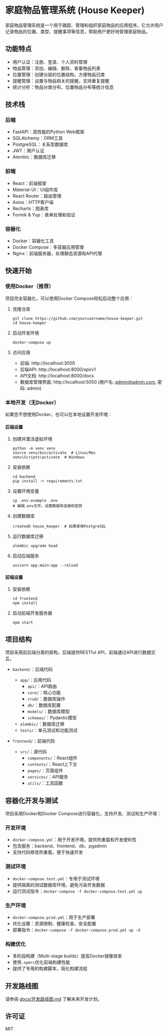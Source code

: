 # 家庭物品管理系统 (House Keeper)

家庭物品管理系统是一个用于跟踪、管理和组织家庭物品的应用程序。它允许用户记录物品的位置、类型、提醒事项等信息，帮助用户更好地管理家庭物品。

## 功能特点

- 用户认证：注册、登录、个人资料管理
- 物品管理：添加、编辑、删除、查看物品列表
- 位置管理：创建分层的位置结构，方便物品归类
- 提醒管理：设置与物品相关的提醒，支持重复提醒
- 统计分析：物品分类分布、位置物品分布等统计信息

## 技术栈

### 后端

- FastAPI：高性能的Python Web框架
- SQLAlchemy：ORM工具
- PostgreSQL：关系型数据库
- JWT：用户认证
- Alembic：数据库迁移

### 前端

- React：前端框架
- Material-UI：UI组件库
- React Router：路由管理
- Axios：HTTP客户端
- Recharts：图表库
- Formik & Yup：表单处理和验证

### 容器化

- Docker：容器化工具
- Docker Compose：多容器应用管理
- Nginx：前端服务器，处理静态资源和API代理

## 快速开始

### 使用Docker（推荐）

项目完全容器化，可以使用Docker Compose轻松启动整个应用：

1. 克隆仓库
   ```
   git clone https://github.com/yourusername/house-keeper.git
   cd house-keeper
   ```

2. 启动开发环境
   ```
   docker-compose up
   ```

3. 访问应用
   - 前端: http://localhost:3000
   - 后端API: http://localhost:8000/api/v1
   - API文档: http://localhost:8000/docs
   - 数据库管理界面: http://localhost:5050 (用户名: admin@admin.com, 密码: admin)

### 本地开发（无Docker）

如果您不想使用Docker，也可以在本地设置开发环境：

#### 后端设置

1. 创建并激活虚拟环境
   ```
   python -m venv venv
   source venv/bin/activate  # Linux/Mac
   venv\Scripts\activate  # Windows
   ```

2. 安装依赖
   ```
   cd backend
   pip install -r requirements.txt
   ```

3. 设置环境变量
   ```
   cp .env.example .env
   # 编辑.env文件，设置数据库连接和密钥
   ```

4. 创建数据库
   ```
   createdb house_keeper  # 如果使用PostgreSQL
   ```

5. 运行数据库迁移
   ```
   alembic upgrade head
   ```

6. 启动后端服务
   ```
   uvicorn app.main:app --reload
   ```

#### 前端设置

1. 安装依赖
   ```
   cd frontend
   npm install
   ```

2. 启动前端开发服务器
   ```
   npm start
   ```

## 项目结构

项目采用前后端分离的架构，后端提供RESTful API，前端通过API进行数据交互。

- `backend/`：后端代码
  - `app/`：应用代码
    - `api/`：API路由
    - `core/`：核心功能
    - `crud/`：数据库操作
    - `db/`：数据库配置
    - `models/`：数据库模型
    - `schemas/`：Pydantic模型
  - `alembic/`：数据库迁移
  - `tests/`：单元测试和功能测试

- `frontend/`：前端代码
  - `src/`：源代码
    - `components/`：React组件
    - `contexts/`：React上下文
    - `pages/`：页面组件
    - `services/`：API服务
    - `utils/`：工具函数

## 容器化开发与测试

项目采用Docker和Docker Compose进行容器化，支持开发、测试和生产环境：

### 开发环境

- `docker-compose.yml`：用于开发环境，提供热重载和开发便利性
- 包含服务：backend、frontend、db、pgadmin
- 支持代码修改热重载，便于快速开发

### 测试环境

- `docker-compose.test.yml`：专用于测试环境
- 提供隔离的测试数据库环境，避免污染开发数据
- 运行测试指令：`docker-compose -f docker-compose.test.yml up`

### 生产环境

- `docker-compose.prod.yml`：用于生产部署
- 优化设置：资源限制、健康检查、安全配置
- 部署指令：`docker-compose -f docker-compose.prod.yml up -d`

### 构建优化

- 多阶段构建（Multi-stage builds）提高Docker镜像效率
- 使用`.npmrc`优化前端构建性能
- 提供了专用的构建脚本，简化构建流程

## 开发路线图

请参阅 [docs/开发路线图.md](docs/开发路线图.md) 了解未来开发计划。

## 许可证

MIT
